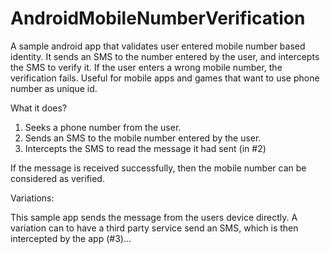 AndroidMobileNumberVerification
===============================

 A sample android app that validates user entered mobile number based identity. It sends an SMS to the number entered by the user, and intercepts the SMS to verify it. If the user enters a wrong mobile number, the verification fails. Useful for mobile apps and games that want to use phone number as unique id.

What it does?

1. Seeks a phone number from the user.
2. Sends an SMS to the mobile number entered by the user.
3. Intercepts the SMS to read the message it had sent (in #2)

If the message is received successfully, then the mobile number can be considered as verified. 

Variations:

This sample app sends the message from the users device directly. A variation can to have a third party service send an SMS, which is then intercepted by the app (#3)...

